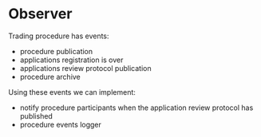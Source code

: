 Observer
========

Trading procedure has events:
*   procedure publication
*   applications registration is over
*   applications review protocol publication
*   procedure archive

Using these events we can implement:
*   notify procedure participants when the application review protocol has published
*   procedure events logger
